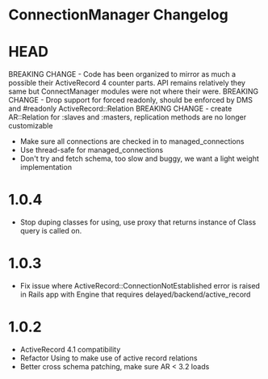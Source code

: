 ConnectionManager Changelog
=====================

HEAD
=======
BREAKING CHANGE - Code has been organized to mirror as much a possible their ActiveRecord 4 counter parts. API remains relatively they same
but ConnectManager modules were not where their were.
BREAKING CHANGE - Drop support for forced readonly, should be enforced by DMS and #readonly ActiveRecord::Relation
BREAKING CHANGE - create AR::Relation for :slaves and :masters, replication methods are no longer customizable
- Make sure all connections are checked in to managed_connections
- Use thread-safe for managed_connections
- Don't try and fetch schema, too slow and buggy, we want a light weight implementation

1.0.4
=======
- Stop duping classes for using, use proxy that returns instance of Class query is called on.

1.0.3
=======
- Fix issue where ActiveRecord::ConnectionNotEstablished error is raised in Rails app with Engine that requires delayed/backend/active_record

1.0.2
=======
- ActiveRecord 4.1 compatibility
- Refactor Using to make use of active record relations
- Better cross schema patching, make sure AR < 3.2 loads